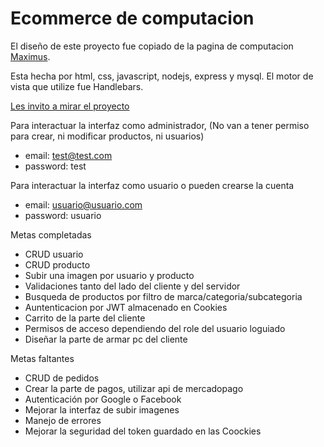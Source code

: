 # Ecommerce de computacion
El diseño de este proyecto fue copiado de la pagina de computacion [Maximus](https://www.maximus.com.ar/HOME/maximus.aspx).

Esta hecha por html, css, javascript, nodejs, express y mysql. El motor de vista que utilize fue Handlebars.

[Les invito a mirar el proyecto](https://yoel-ecommerce.herokuapp.com/)

Para interactuar la interfaz como administrador, (No van a tener permiso para crear, ni modificar productos, ni usuarios)
- email: test@test.com
- password: test

Para interactuar la interfaz como usuario o pueden crearse la cuenta
- email: usuario@usuario.com
- password: usuario

 Metas completadas
- CRUD usuario
- CRUD producto
- Subir una imagen por usuario y producto
- Validaciones tanto del lado del cliente y del servidor
- Busqueda de productos por filtro de marca/categoria/subcategoria
- Auntenticacion por JWT almacenado en Cookies
- Carrito de la parte del cliente
- Permisos de acceso dependiendo del role del usuario loguiado
- Diseñar la parte de armar pc del cliente

Metas faltantes
- CRUD de pedidos
- Crear la parte de pagos, utilizar api de mercadopago
- Autenticación por Google o Facebook
- Mejorar la interfaz de subir imagenes
- Manejo de errores
- Mejorar la seguridad del token guardado en las Coockies

